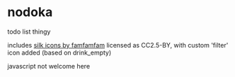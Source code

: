# nodoka

todo list thingy

includes [silk icons by famfamfam](http://famfamfam.com/lab/icons/silk/) licensed as CC2.5-BY, with custom 'filter' icon added (based on drink_empty)

javascript not welcome here